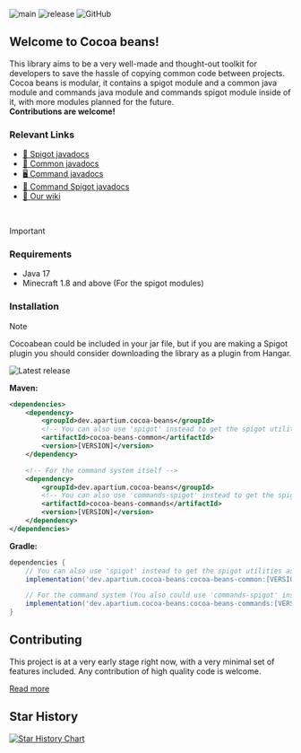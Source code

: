 ![main](https://github.com/poweredbyapartium/cocoa-beans/actions/workflows/main.yml/badge.svg)
![release](https://github.com/poweredbyapartium/cocoa-beans/actions/workflows/release.yml/badge.svg)
![GitHub](https://img.shields.io/github/license/PoweredByApartium/cocoa-beans)

## Welcome to Cocoa beans!
This library aims to be a very well-made and thought-out toolkit for developers to save the hassle
of copying common code between projects. Cocoa beans is modular, it contains a spigot module 
and a common java module and commands java module and commands spigot module inside of it, with more modules planned for the future.\
**Contributions are welcome!**

### Relevant Links
* [🚰 Spigot javadocs](https://cocoa-beans.apartium.net/%version%/spigot/)
* [📄 Common javadocs](https://cocoa-beans.apartium.net/%version%/common/)
* [🖥️ Command javadocs](https://cocoa-beans.apartium.net/%version%/commands/)
* [🤖 Command Spigot javadocs](https://cocoa-beans.apartium.net/%version%/commands-spigot/)
* [📜 Our wiki](https://cocoa-beans.apartium.net/)
<br/>

>[!IMPORTANT]
> ### Requirements
> * Java 17
> * Minecraft 1.8 and above (For the spigot modules)

### Installation
>[!NOTE]
> Cocoabean could be included in your jar file, but if you are making a Spigot plugin you should consider downloading the library as a plugin from Hangar.

![Latest release](https://github.com/PoweredByApartium/cocoa-beans/releases/latest)

**Maven:**
```xml
<dependencies>
    <dependency>
        <groupId>dev.apartium.cocoa-beans</groupId>
        <!-- You can also use 'spigot' instead to get the spigot utilities as well -->
        <artifactId>cocoa-beans-common</artifactId>
        <version>[VERSION]</version>
    </dependency>

    <!-- For the command system itself -->
    <dependency>
        <groupId>dev.apartium.cocoa-beans</groupId>
        <!-- You can also use 'commands-spigot' instead to get the spigot utilities as well -->
        <artifactId>cocoa-beans-commands</artifactId>
        <version>[VERSION]</version>
    </dependency>
</dependencies>
```

**Gradle:**
```groovy
dependencies {
    // You can also use 'spigot' instead to get the spigot utilities as well
    implementation('dev.apartium.cocoa-beans:cocoa-beans-common:[VERSION]')

    // For the command system (You also could use 'commands-spigot' instead to get the spigot command utilities as well)
    implementation('dev.apartium.cocoa-beans:cocoa-beans-commands:[VERSION]')
}
```

## Contributing
This project is at a very early stage right now, with a very minimal set of features included.
Any contribution of high quality code is welcome. 

[Read more](https://github.com/PoweredByApartium/cocoa-beans/blob/main/CONTRIBUTING.md)

## Star History

<a href="https://star-history.com/#PoweredByApartium/cocoa-beans&Date">
 <picture>
   <source media="(prefers-color-scheme: dark)" srcset="https://api.star-history.com/svg?repos=PoweredByApartium/cocoa-beans&type=Date&theme=dark" />
   <source media="(prefers-color-scheme: light)" srcset="https://api.star-history.com/svg?repos=PoweredByApartium/cocoa-beans&type=Date" />
   <img alt="Star History Chart" src="https://api.star-history.com/svg?repos=PoweredByApartium/cocoa-beans&type=Date" />
 </picture>
</a>
